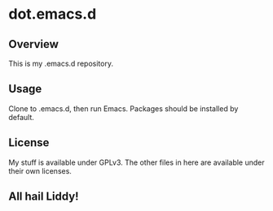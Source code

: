 # dot.emacs.d

## Overview

This is my .emacs.d repository.

## Usage

Clone to .emacs.d, then run Emacs.  Packages should be installed by default.

## License

My stuff is available under GPLv3.  The other files in here are
available under their own licenses.


## All hail Liddy!

